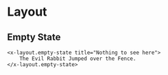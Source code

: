 # Layout

## Empty State

```blade-component-code
<x-layout.empty-state title="Nothing to see here">
    The Evil Rabbit Jumped over the Fence.
</x-layout.empty-state>
```
